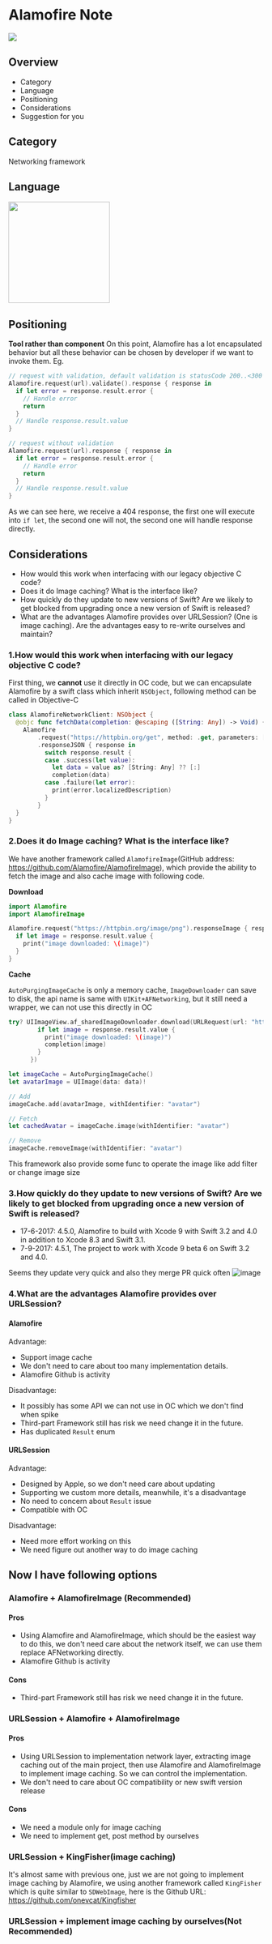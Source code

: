 # Alamofire Note
![](https://raw.githubusercontent.com/emagrorrim/static-images/master/images/v1/Alamofire/15322346652322.png)
## Overview
- Category
- Language
- Positioning
- Considerations
- Suggestion for you

<!-- more -->

## Category
Networking framework

## Language
<img src="https://raw.githubusercontent.com/emagrorrim/static-images/master/images/v1/Alamofire/15322376597183.png" width=200px />

## Positioning
**Tool rather than component**
On this point, Alamofire has a lot encapsulated behavior but all these behavior can be chosen by developer if we want to invoke them. Eg.

```swift
// request with validation, default validation is statusCode 200..<300 and contentType.
Alamofire.request(url).validate().response { response in
  if let error = response.result.error {
    // Handle error
    return
  }
  // Handle response.result.value
}

// request without validation
Alamofire.request(url).response { response in
  if let error = response.result.error {
    // Handle error
    return
  }
  // Handle response.result.value
}
```
As we can see here, we receive a 404 response, the first one will execute into `if let`, the second one will not, the second one will handle response directly.

## Considerations
- How would this work when interfacing with our legacy objective C code?
- Does it do Image caching? What is the interface like?
- How quickly do they update to new versions of Swift? Are we likely to get blocked from upgrading once a new version of Swift is released?
- What are the advantages Alamofire provides over URLSession?  (One is image caching). Are the advantages easy to re-write ourselves and maintain?

### 1.How would this work when interfacing with our legacy objective C code?
First thing, we **cannot** use it directly in OC code, but we can encapsulate Alamofire by a swift class which inherit `NSObject`, following method can be called in Objective-C

```swift
class AlamofireNetworkClient: NSObject {
  @objc func fetchData(completion: @escaping ([String: Any]) -> Void) {
    Alamofire
        .request("https://httpbin.org/get", method: .get, parameters: [:], encoding: URLEncoding.default, headers: nil)
        .responseJSON { response in
          switch response.result {
          case .success(let value):
            let data = value as? [String: Any] ?? [:]
            completion(data)
          case .failure(let error):
            print(error.localizedDescription)
          }
        }
  }
}
```

### 2.Does it do Image caching? What is the interface like?
We have another framework called `AlamofireImage`(GitHub address: https://github.com/Alamofire/AlamofireImage), which provide the ability to fetch the image and also cache image with following code.

**Download**

```swift
import Alamofire
import AlamofireImage

Alamofire.request("https://httpbin.org/image/png").responseImage { response in
  if let image = response.result.value {
    print("image downloaded: \(image)")
  }
}
```

**Cache**

`AutoPurgingImageCache` is only a memory cache, `ImageDownloader` can save to disk, the api name is same with `UIKit+AFNetworking`, but it still need a wrapper, we can not use this directly in OC

```swift
try? UIImageView.af_sharedImageDownloader.download(URLRequest(url: "https://cdn.dribbble.com/users/11867/screenshots/4160757/sonic_1x.jpg", method: .get), completion: { (response) in
        if let image = response.result.value {
          print("image downloaded: \(image)")
          completion(image)
        }
      })
```
```swift
let imageCache = AutoPurgingImageCache()
let avatarImage = UIImage(data: data)!

// Add
imageCache.add(avatarImage, withIdentifier: "avatar")

// Fetch
let cachedAvatar = imageCache.image(withIdentifier: "avatar")

// Remove
imageCache.removeImage(withIdentifier: "avatar")
```
This framework also provide some func to operate the image like add filter or change image size

### 3.How quickly do they update to new versions of Swift? Are we likely to get blocked from upgrading once a new version of Swift is released?
- 17-6-2017: 4.5.0, Alamofire to build with Xcode 9 with Swift 3.2 and 4.0 in addition to Xcode 8.3 and Swift 3.1.
- 7-9-2017: 4.5.1, The project to work with Xcode 9 beta 6 on Swift 3.2 and 4.0.

Seems they update very quick and also they merge PR quick often
![image](https://raw.githubusercontent.com/emagrorrim/static-images/master/images/v1/Alamofire/git-issues.png)

### 4.What are the advantages Alamofire provides over URLSession? 
#### Alamofire

Advantage:

- Support image cache
- We don't need to care about too many implementation details.
- Alamofire Github is activity

Disadvantage:

- It possibly has some API we can not use in OC which we don't find when spike
- Third-part Framework still has risk we need change it in the future.
- Has duplicated `Result` enum

#### URLSession

Advantage:

- Designed by Apple, so we don't need care about updating
- Supporting we custom more details, meanwhile, it's a disadvantage
- No need to concern about `Result` issue
- Compatible with OC

Disadvantage:

- Need more effort working on this
- We need figure out another way to do image caching

## Now I have following options
### Alamofire + AlamofireImage (Recommended)

#### Pros

- Using Alamofire and AlamofireImage, which should be the easiest way to do this, we don't need care about the network itself, we can use them replace AFNetworking directly.
- Alamofire Github is activity

#### Cons

- Third-part Framework still has risk we need change it in the future.

### URLSession + Alamofire + AlamofireImage
#### Pros

- Using URLSession to implementation network layer, extracting image caching out of the main project, then use Alamofire and AlamofireImage to implement image caching. So we can control the implementation.
- We don't need to care about OC compatibility or new swift version release

#### Cons

- We need a module only for image caching
- We need to implement get, post method by ourselves

### URLSession + KingFisher(image caching)
It's almost same with previous one, just we are not going to implement image caching by Alamofire, we using another framework called `KingFisher` which is quite similar to `SDWebImage`, here is the Github URL: https://github.com/onevcat/Kingfisher

### URLSession + implement image caching by ourselves(Not Recommended)
